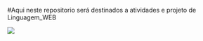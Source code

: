 #Aqui neste repositorio será destinados a atividades e projeto de Linguagem_WEB
<div><img src="https://encrypted-tbn0.gstatic.com/images?q=tbn:ANd9GcQRHLCY4nSskPsU78fiTOpkmWGDk5QiRZk7bA&usqp=CAU">
